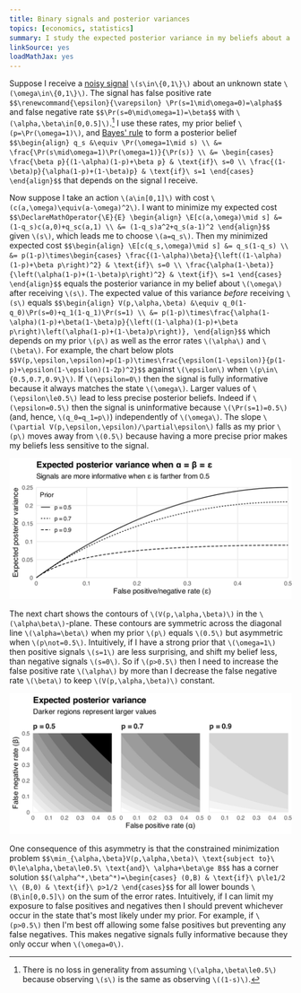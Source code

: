 ```yaml
---
title: Binary signals and posterior variances
topics: [economics, statistics]
summary: I study the expected posterior variance in my beliefs about a binary state given a noisy signal of that state.
linkSource: yes
loadMathJax: yes
---
```


Suppose I receive a [noisy signal](/blog/learning-noisy-signals/) `\(s\in\{0,1\}\)` about an unknown state `\(\omega\in\{0,1\}\)`.
The signal has false positive rate
`$$\renewcommand{\epsilon}{\varepsilon}
\Pr(s=1\mid\omega=0)=\alpha$$`
and false negative rate
`$$\Pr(s=0\mid\omega=1)=\beta$$`
with `\(\alpha,\beta\in[0,0.5]\)`.[^wlog]
I use these rates, my prior belief `\(p=\Pr(\omega=1)\)`, and [Bayes' rule](https://en.wikipedia.org/wiki/Bayes%27_theorem) to form a posterior belief
`$$\begin{align}
q_s
&\equiv \Pr(\omega=1\mid s) \\
&= \frac{\Pr(s\mid\omega=1)\Pr(\omega=1)}{\Pr(s)} \\
&= \begin{cases}
  \frac{\beta p}{(1-\alpha)(1-p)+\beta p} & \text{if}\ s=0 \\
  \frac{(1-\beta)p}{\alpha(1-p)+(1-\beta)p} & \text{if}\ s=1
\end{cases}
\end{align}$$`
that depends on the signal I receive.

[^wlog]: There is no loss in generality from assuming `\(\alpha,\beta\le0.5\)` because observing `\(s\)` is the same as observing `\((1-s)\)`.

Now suppose I take an action `\(a\in[0,1]\)` with cost `\(c(a,\omega)\equiv(a-\omega)^2\)`.
I want to minimize my expected cost
`$$\DeclareMathOperator{\E}{E}
\begin{align}
\E[c(a,\omega)\mid s]
&= (1-q_s)c(a,0)+q_sc(a,1) \\
&= (1-q_s)a^2+q_s(a-1)^2
\end{align}$$`
given `\(s\)`, which leads me to choose `\(a=q_s\)`.
Then my minimized expected cost
`$$\begin{align}
\E[c(q_s,\omega)\mid s]
&= q_s(1-q_s) \\
&= p(1-p)\times\begin{cases}
  \frac{(1-\alpha)\beta}{\left((1-\alpha)(1-p)+\beta p\right)^2} & \text{if}\ s=0 \\
  \frac{\alpha(1-\beta)}{\left(\alpha(1-p)+(1-\beta)p\right)^2} & \text{if}\ s=1
\end{cases}
\end{align}$$`
equals the posterior variance in my belief about `\(\omega\)` after receiving `\(s\)`.
The expected value of this variance *before* receiving `\(s\)` equals
`$$\begin{align}
V(p,\alpha,\beta)
&\equiv q_0(1-q_0)\Pr(s=0)+q_1(1-q_1)\Pr(s=1) \\
&= p(1-p)\times\frac{\alpha(1-\alpha)(1-p)+\beta(1-\beta)p}{\left((1-\alpha)(1-p)+\beta p\right)\left(\alpha(1-p)+(1-\beta)p\right)},
\end{align}$$`
which depends on my prior `\(p\)` as well as the error rates `\(\alpha\)` and `\(\beta\)`.
For example, the chart below plots
`$$V(p,\epsilon,\epsilon)=p(1-p)\times\frac{\epsilon(1-\epsilon)}{p(1-p)+\epsilon(1-\epsilon)(1-2p)^2}$$`
against `\(\epsilon\)` when `\(p\in\{0.5,0.7,0.9\}\)`.
If `\(\epsilon=0\)` then the signal is fully informative because it always matches the state `\(\omega\)`.
Larger values of `\(\epsilon\le0.5\)` lead to less precise posterior beliefs.
Indeed if `\(\epsilon=0.5\)` then the signal is uninformative because `\(\Pr(s=1)=0.5\)` (and, hence, `\(q_0=q_1=p\)`) independently of `\(\omega\)`.
The slope `\(\partial V(p,\epsilon,\epsilon)/\partial\epsilon\)` falls as my prior `\(p\)` moves away from `\(0.5\)` because having a more precise prior makes my beliefs less sensitive to the signal.

![](figures/convexity-1.svg)

The next chart shows the contours of `\(V(p,\alpha,\beta)\)` in the `\(\alpha\beta\)`-plane.
These contours are symmetric across the diagonal line `\(\alpha=\beta\)` when my prior `\(p\)` equals `\(0.5\)` but asymmetric when `\(p\not=0.5\)`.
Intuitively, if I have a strong prior that `\(\omega=1\)` then positive signals `\(s=1\)` are less surprising, and shift my belief less, than negative signals `\(s=0\)`.
So if `\(p>0.5\)` then I need to increase the false positive rate `\(\alpha\)` by more than I decrease the false negative rate `\(\beta\)` to keep `\(V(p,\alpha,\beta)\)` constant.

![](figures/contours-1.svg)

One consequence of this asymmetry is that the constrained minimization problem
`$$\min_{\alpha,\beta}V(p,\alpha,\beta)\ \text{subject to}\ 0\le\alpha,\beta\le0.5\ \text{and}\ \alpha+\beta\ge B$$`
has a corner solution
`$$(\alpha^*,\beta^*)=\begin{cases}
(0,B) & \text{if}\ p\le1/2 \\
(B,0) & \text{if}\ p>1/2
\end{cases}$$`
for all lower bounds `\(B\in[0,0.5]\)` on the sum of the error rates.
Intuitively, if I can limit my exposure to false positives and negatives then I should prevent whichever occur in the state that's most likely under my prior.
For example, if `\(p>0.5\)` then I'm best off allowing some false positives but preventing any false negatives.
This makes negative signals fully informative because they only occur when `\(\omega=0\)`.

